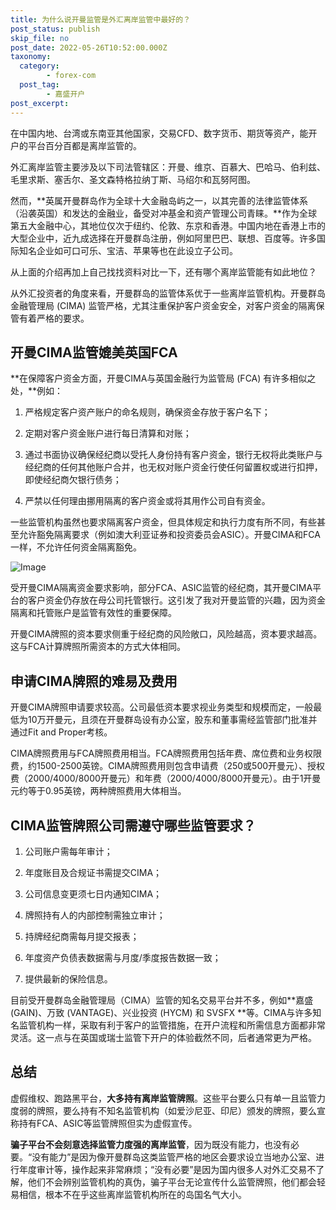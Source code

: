 ```yaml
---
title: 为什么说开曼监管是外汇离岸监管中最好的？
post_status: publish
skip_file: no
post_date: 2022-05-26T10:52:00.000Z
taxonomy:
  category:
        - forex-com
  post_tag:
        - 嘉盛开户
post_excerpt: 
---
```

在中国内地、台湾或东南亚其他国家，交易CFD、数字货币、期货等资产，能开户的平台百分百都是离岸监管的。

外汇离岸监管主要涉及以下司法管辖区：开曼、维京、百慕大、巴哈马、伯利兹、毛里求斯、塞舌尔、圣文森特格拉纳丁斯、马绍尔和瓦努阿图。

然而，**英属开曼群岛作为全球十大金融岛屿之一，以其完善的法律监管体系（沿袭英国）和发达的金融业，备受对冲基金和资产管理公司青睐。**作为全球第五大金融中心，其地位仅次于纽约、伦敦、东京和香港。中国内地在香港上市的大型企业中，近九成选择在开曼群岛注册，例如阿里巴巴、联想、百度等。许多国际知名企业如可口可乐、宝洁、苹果等也在此设立子公司。

从上面的介绍再加上自己找找资料对比一下，还有哪个离岸监管能有如此地位？

从外汇投资者的角度来看，开曼群岛的监管体系优于一些离岸监管机构。开曼群岛金融管理局 (CIMA) 监管严格，尤其注重保护客户资金安全，对客户资金的隔离保管有着严格的要求。

## 开曼CIMA监管媲美英国FCA

**在保障客户资金方面，开曼CIMA与英国金融行为监管局 (FCA) 有许多相似之处，**例如：

1. 严格规定客户资产账户的命名规则，确保资金存放于客户名下；

1. 定期对客户资金账户进行每日清算和对账；

1. 通过书面协议确保经纪商以受托人身份持有客户资金，银行无权将此类账户与经纪商的任何其他账户合并，也无权对账户资金行使任何留置权或进行扣押，即使经纪商欠银行债务；

1. 严禁以任何理由挪用隔离的客户资金或将其用作公司自有资金。

一些监管机构虽然也要求隔离客户资金，但具体规定和执行力度有所不同，有些甚至允许豁免隔离要求（例如澳大利亚证券和投资委员会ASIC）。开曼CIMA和FCA一样，不允许任何资金隔离豁免。

![Image](https://prod-files-secure.s3.us-west-2.amazonaws.com/39ed1227-6d7d-4570-be36-9ccd4a2c4241/bd849744-3fcb-4a37-8312-357962c8f065/image.png?X-Amz-Algorithm=AWS4-HMAC-SHA256&X-Amz-Content-Sha256=UNSIGNED-PAYLOAD&X-Amz-Credential=ASIAZI2LB466SM4UCHMJ%2F20250910%2Fus-west-2%2Fs3%2Faws4_request&X-Amz-Date=20250910T161359Z&X-Amz-Expires=3600&X-Amz-Security-Token=IQoJb3JpZ2luX2VjEIf%2F%2F%2F%2F%2F%2F%2F%2F%2F%2FwEaCXVzLXdlc3QtMiJHMEUCIQC665b%2BN427JDUV0AYFTlBc2ghgZEF%2F5C50yfYXw92mmQIgKkeyn0mkDA1t8KPc5uWJC7sJNG3gy0IJYuF1addAOQ0qiAQI8P%2F%2F%2F%2F%2F%2F%2F%2F%2F%2FARAAGgw2Mzc0MjMxODM4MDUiDGiOzjudQLvFIMLMPyrcAwIarPfD%2BdX0PIziWnZ7Sp%2BY%2BSblPFhcVfcoI8g8K2iK3%2Btxd9i0jjgXWXgITn%2BuIImpazU6lorGEFGb%2FJpBi14RcwSlq%2BX495tq9012EcESnyII6OlC%2FXzSD2ZBGuDwNUxnh7zDSxZMP45MxkDlzSeA9T8vmDCK6vHB9OV7S%2BqSauWU14L%2F6K6okTZTqoMAvzM3ssZepkFa14rwZ15icy15uMQxbYoYdSsxM%2FA8z7sh6%2BvwVmpZzHmLJp1HSfn%2F28uAURNQr6UczDZ%2BS2jeAXVGfY5HZrJfvqSvWpE7LfM%2B3ucGy7YIq90ttJzWl4ERG9eXBD1tRlIOjbVopKDilttldwCgQYsfKIVejTd7GwF7MFs5GH7k4YaQf3YVejBInBi0vWhvc4JiZVLU7P4QnfwWaklz1ahqf%2Fft6nlICBFIF%2F1AABCFBH9ouLUTpF%2FCaNPznzidEhRLPD6KpZCEhfAvLYrHI8wyUkdwYYgee%2BDwa%2B8wQc1oTDxOnO3kBB2x4QP4Fp6%2FIZ7drOPQqhKzlLb2bQdH0RLnIb%2BMdBhlpoJvNzo2B9Qi1zfnd%2FZn1kiga2x3EF4aV7GSURarVhy3BMIF76pS3TBo9rBz59tVQnkzdBY7XAHzf1033cNZMJashsYGOqUB4DjmCBQX%2BSGlN6w1npEqpl06rYsQo6m7jaxLyJ8XPmXvKkhskmbLcsta%2FStSmx4BWzYJNFf9hhvMdNcG8BEC3TowWUg9wMunDI4M6GfL2A3wE8Kpu6XzCT3dmYnXeZYfTzBln1ZRK55VYv1RPo8hdNlquWt3D0Scnm72E3PIqw6svOo6YEY8Kljg%2FrXKSIqKjIRkkoKq%2Fon0u1eL11nVghjJOF7h&X-Amz-Signature=4ef59d852debf1b7e1ea42228b88948042cf50ed94d6a67c0a75e171bbab8e80&X-Amz-SignedHeaders=host&x-amz-checksum-mode=ENABLED&x-id=GetObject)

受开曼CIMA隔离资金要求影响，部分FCA、ASIC监管的经纪商，其开曼CIMA平台的客户资金仍存放在母公司托管银行。这引发了我对开曼监管的兴趣，因为资金隔离和托管账户是监管有效性的重要保障。

开曼CIMA牌照的资本要求侧重于经纪商的风险敞口，风险越高，资本要求越高。这与FCA计算牌照所需资本的方式大体相同。

## **申请CIMA牌照的难易及费用**

开曼CIMA牌照申请要求较高。公司最低资本要求视业务类型和规模而定，一般最低为10万开曼元，且须在开曼群岛设有办公室，股东和董事需经监管部门批准并通过Fit and Proper考核。

CIMA牌照费用与FCA牌照费用相当。FCA牌照费用包括年费、席位费和业务权限费，约1500-2500英镑。CIMA牌照费用则包含申请费（250或500开曼元）、授权费（2000/4000/8000开曼元）和年费（2000/4000/8000开曼元）。由于1开曼元约等于0.95英镑，两种牌照费用大体相当。

## CIMA监管牌照公司需遵守哪些监管要求？

1. 公司账户需每年审计；

1. 年度账目及合规证书需提交CIMA；

1. 公司信息变更须七日内通知CIMA；

1. 牌照持有人的内部控制需独立审计；

1. 持牌经纪商需每月提交报表；

1. 年度资产负债表数据需与月度/季度报告数据一致；

1. 提供最新的保险信息。

目前受开曼群岛金融管理局（CIMA）监管的知名交易平台并不多，例如**嘉盛 (GAIN)、万致 (VANTAGE)、兴业投资 (HYCM) 和 SVSFX **等。CIMA与许多知名监管机构一样，采取有利于客户的监管措施，在开户流程和所需信息方面都非常灵活。这一点与在英国或瑞士监管下开户的体验截然不同，后者通常更为严格。

## 总结

虚假维权、跑路黑平台，**大多持有离岸监管牌照**。这些平台要么只有单一且监管力度弱的牌照，要么持有不知名监管机构（如爱沙尼亚、印尼）颁发的牌照，要么宣称持有FCA、ASIC等监管牌照但实为虚假宣传。

**骗子平台不会刻意选择监管力度强的离岸监管**，因为既没有能力，也没有必要。“没有能力”是因为像开曼群岛这类监管严格的地区会要求设立当地办公室、进行年度审计等，操作起来非常麻烦；“没有必要”是因为国内很多人对外汇交易不了解，他们不会辨别监管机构的真伪，骗子平台无论宣传什么监管牌照，他们都会轻易相信，根本不在乎这些离岸监管机构所在的岛国名气大小。